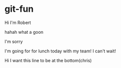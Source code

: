 # git-fun

Hi I'm Robert

hahah what a goon

I'm sorry

I'm going for for lunch today with my team! I can't wait!

Hi I want this line to be at the bottom(chris)
